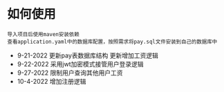 # 如何使用

    导入项目后使用maven安装依赖
    查看application.yaml中的数据库配置，按照需求将pay.sql文件安装到自己的数据库中
    
* 9-21-2022
    更新pay表数据库结构
    更新增加工资逻辑
* 9-22-2022 
    采用jwt加密模式接管用户登录逻辑
* 9-27-2022
    限制用户查询其他用户工资
* 10-4-2022
    增加注册逻辑